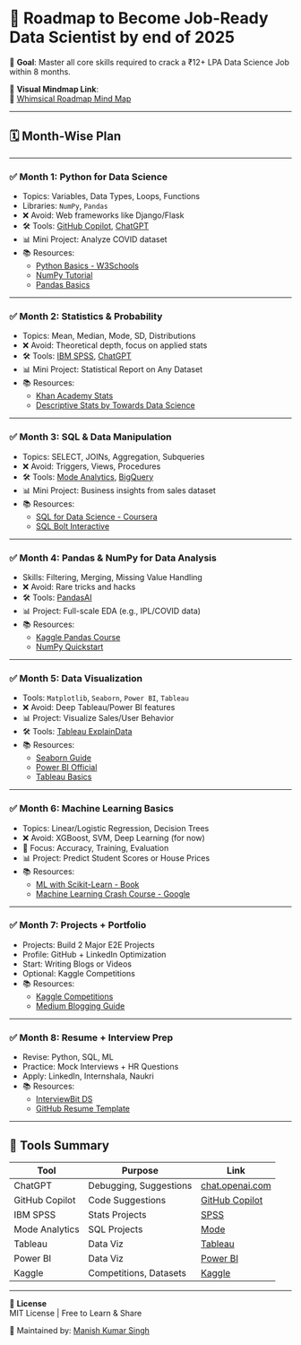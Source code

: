 # 🎯 Roadmap to Become Job-Ready Data Scientist by end of 2025

🧭 **Goal**: Master all core skills required to crack a ₹12+ LPA Data Science Job within 8 months.

📍 **Visual Mindmap Link**:  
🔗 [Whimsical Roadmap Mind Map](https://whimsical.com/roadmap-to-become-job-ready-data-scientist-by-2025-12-lpa-EFxsH1cZyyUmuKgGaSrzGm@8ADn3nfZACaddj2ayEexEwLdicCLJgbKXigZ)

---

## 🗓️ Month-Wise Plan

---

### ✅ Month 1: **Python for Data Science**
- Topics: Variables, Data Types, Loops, Functions  
- Libraries: `NumPy`, `Pandas`  
- ❌ Avoid: Web frameworks like Django/Flask  
- 🛠️ Tools: [GitHub Copilot](https://github.com/features/copilot), [ChatGPT](https://chat.openai.com)  
- 📊 Mini Project: Analyze COVID dataset  
- 📚 Resources:
  - [Python Basics - W3Schools](https://www.w3schools.com/python/)
  - [NumPy Tutorial](https://numpy.org/learn/)
  - [Pandas Basics](https://pandas.pydata.org/docs/user_guide/index.html)

---

### ✅ Month 2: **Statistics & Probability**
- Topics: Mean, Median, Mode, SD, Distributions  
- ❌ Avoid: Theoretical depth, focus on applied stats  
- 🛠️ Tools: [IBM SPSS](https://www.ibm.com/products/spss-statistics), [ChatGPT](https://chat.openai.com)  
- 📊 Mini Project: Statistical Report on Any Dataset  
- 📚 Resources:
  - [Khan Academy Stats](https://www.khanacademy.org/math/statistics-probability)
  - [Descriptive Stats by Towards Data Science](https://towardsdatascience.com/descriptive-statistics-for-data-science-using-python-29f5550e886e)

---

### ✅ Month 3: **SQL & Data Manipulation**
- Topics: SELECT, JOINs, Aggregation, Subqueries  
- ❌ Avoid: Triggers, Views, Procedures  
- 🛠️ Tools: [Mode Analytics](https://mode.com), [BigQuery](https://cloud.google.com/bigquery)  
- 📊 Mini Project: Business insights from sales dataset  
- 📚 Resources:
  - [SQL for Data Science - Coursera](https://www.coursera.org/learn/sql-for-data-science)
  - [SQL Bolt Interactive](https://sqlbolt.com/)

---

### ✅ Month 4: **Pandas & NumPy for Data Analysis**
- Skills: Filtering, Merging, Missing Value Handling  
- ❌ Avoid: Rare tricks and hacks  
- 🛠️ Tools: [PandasAI](https://github.com/gventuri/pandas-ai)  
- 📊 Project: Full-scale EDA (e.g., IPL/COVID data)  
- 📚 Resources:
  - [Kaggle Pandas Course](https://www.kaggle.com/learn/pandas)
  - [NumPy Quickstart](https://numpy.org/doc/stable/user/quickstart.html)

---

### ✅ Month 5: **Data Visualization**
- Tools: `Matplotlib`, `Seaborn`, `Power BI`, `Tableau`  
- ❌ Avoid: Deep Tableau/Power BI features  
- 📊 Project: Visualize Sales/User Behavior  
- 🛠️ Tools: [Tableau ExplainData](https://www.tableau.com/products/explaindata)  
- 📚 Resources:
  - [Seaborn Guide](https://seaborn.pydata.org/tutorial.html)
  - [Power BI Official](https://learn.microsoft.com/en-us/power-bi/)
  - [Tableau Basics](https://www.tableau.com/learn/training)

---

### ✅ Month 6: **Machine Learning Basics**
- Topics: Linear/Logistic Regression, Decision Trees  
- ❌ Avoid: XGBoost, SVM, Deep Learning (for now)  
- 🧠 Focus: Accuracy, Training, Evaluation  
- 📊 Project: Predict Student Scores or House Prices  
- 📚 Resources:
  - [ML with Scikit-Learn - Book](https://github.com/ageron/handson-ml2)
  - [Machine Learning Crash Course - Google](https://developers.google.com/machine-learning/crash-course)

---

### ✅ Month 7: **Projects + Portfolio**
- Projects: Build 2 Major E2E Projects  
- Profile: GitHub + LinkedIn Optimization  
- Start: Writing Blogs or Videos  
- Optional: Kaggle Competitions  
- 📚 Resources:
  - [Kaggle Competitions](https://www.kaggle.com/competitions)
  - [Medium Blogging Guide](https://medium.com/startup-grind/how-to-start-a-blog-on-medium-88cb62ddf0e1)

---

### ✅ Month 8: **Resume + Interview Prep**
- Revise: Python, SQL, ML  
- Practice: Mock Interviews + HR Questions  
- Apply: LinkedIn, Internshala, Naukri  
- 📚 Resources:
  - [InterviewBit DS](https://www.interviewbit.com/data-scientist-interview-questions/)
  - [GitHub Resume Template](https://github.com/saadpasta/developerFolio)

---

## 🧰 Tools Summary

| Tool              | Purpose                       | Link                                       |
|-------------------|-------------------------------|--------------------------------------------|
| ChatGPT           | Debugging, Suggestions        | [chat.openai.com](https://chat.openai.com) |
| GitHub Copilot    | Code Suggestions              | [GitHub Copilot](https://github.com/features/copilot) |
| IBM SPSS          | Stats Projects                | [SPSS](https://www.ibm.com/products/spss-statistics) |
| Mode Analytics    | SQL Projects                  | [Mode](https://mode.com)                   |
| Tableau           | Data Viz                      | [Tableau](https://www.tableau.com)         |
| Power BI          | Data Viz                      | [Power BI](https://powerbi.microsoft.com)  |
| Kaggle            | Competitions, Datasets        | [Kaggle](https://www.kaggle.com)           |

---

📢 **License**  
MIT License | Free to Learn & Share

🧠 Maintained by: [Manish Kumar Singh](https://github.com/Manishkumarsingh41)
